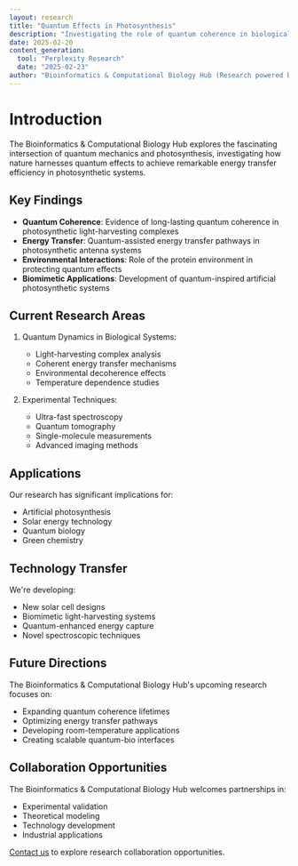 ```yaml
---
layout: research
title: "Quantum Effects in Photosynthesis"
description: "Investigating the role of quantum coherence in biological energy transfer and photosynthetic efficiency"
date: 2025-02-20
content_generation:
  tool: "Perplexity Research"
  date: "2025-02-23"
author: "Bioinformatics & Computational Biology Hub (Research powered by Perplexity)"
---
```


# Introduction

The Bioinformatics & Computational Biology Hub explores the fascinating intersection of quantum mechanics and photosynthesis, investigating how nature harnesses quantum effects to achieve remarkable energy transfer efficiency in photosynthetic systems.

## Key Findings

- **Quantum Coherence**: Evidence of long-lasting quantum coherence in photosynthetic light-harvesting complexes
- **Energy Transfer**: Quantum-assisted energy transfer pathways in photosynthetic antenna systems
- **Environmental Interactions**: Role of the protein environment in protecting quantum effects
- **Biomimetic Applications**: Development of quantum-inspired artificial photosynthetic systems

## Current Research Areas

1. Quantum Dynamics in Biological Systems:
   - Light-harvesting complex analysis
   - Coherent energy transfer mechanisms
   - Environmental decoherence effects
   - Temperature dependence studies

2. Experimental Techniques:
   - Ultra-fast spectroscopy
   - Quantum tomography
   - Single-molecule measurements
   - Advanced imaging methods

## Applications

Our research has significant implications for:

- Artificial photosynthesis
- Solar energy technology
- Quantum biology
- Green chemistry

## Technology Transfer

We're developing:

- New solar cell designs
- Biomimetic light-harvesting systems
- Quantum-enhanced energy capture
- Novel spectroscopic techniques

## Future Directions

The Bioinformatics & Computational Biology Hub's upcoming research focuses on:

- Expanding quantum coherence lifetimes
- Optimizing energy transfer pathways
- Developing room-temperature applications
- Creating scalable quantum-bio interfaces

## Collaboration Opportunities

The Bioinformatics & Computational Biology Hub welcomes partnerships in:

- Experimental validation
- Theoretical modeling
- Technology development
- Industrial applications

[Contact us](/contact) to explore research collaboration opportunities.
